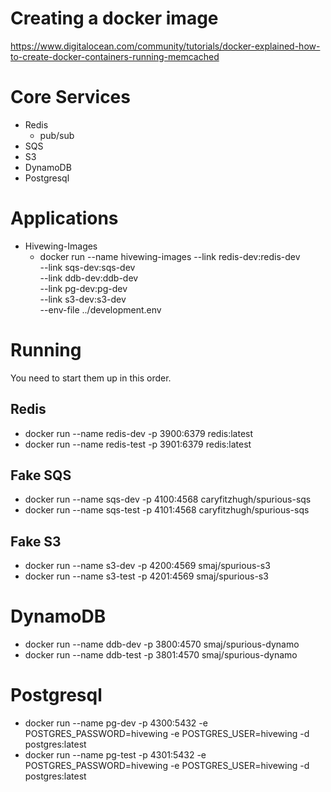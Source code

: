 # Creating a docker image
  https://www.digitalocean.com/community/tutorials/docker-explained-how-to-create-docker-containers-running-memcached

# Core Services

* Redis
  * pub/sub
* SQS
* S3
* DynamoDB
* Postgresql

# Applications

* Hivewing-Images
  * docker run --name hivewing-images
    --link redis-dev:redis-dev \
    --link sqs-dev:sqs-dev \
    --link ddb-dev:ddb-dev \
    --link pg-dev:pg-dev \
    --link s3-dev:s3-dev \
    --env-file ../development.env <the-ref-of-the-build>

# Running
You need to start them up in this order.

## Redis
  * docker run --name redis-dev  -p 3900:6379 redis:latest
  * docker run --name redis-test -p 3901:6379 redis:latest

## Fake SQS
  * docker run --name sqs-dev  -p 4100:4568 caryfitzhugh/spurious-sqs
  * docker run --name sqs-test -p 4101:4568 caryfitzhugh/spurious-sqs

## Fake S3
  * docker run --name s3-dev -p 4200:4569 smaj/spurious-s3
  * docker run --name s3-test -p 4201:4569 smaj/spurious-s3

# DynamoDB
  * docker run --name ddb-dev -p 3800:4570 smaj/spurious-dynamo
  * docker run --name ddb-test -p 3801:4570 smaj/spurious-dynamo

# Postgresql
  * docker run --name pg-dev -p 4300:5432 -e POSTGRES_PASSWORD=hivewing -e POSTGRES_USER=hivewing -d postgres:latest
  * docker run --name pg-test -p 4301:5432 -e POSTGRES_PASSWORD=hivewing -e POSTGRES_USER=hivewing -d postgres:latest
